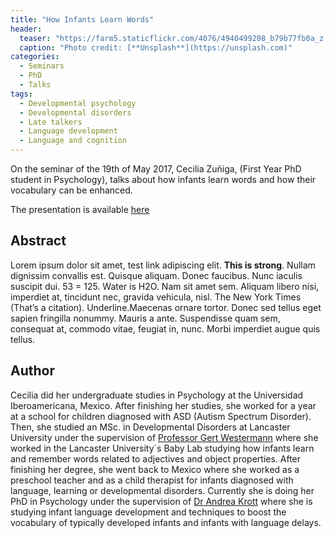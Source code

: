 ```yaml
---
title: "How Infants Learn Words"
header:
  teaser: "https://farm5.staticflickr.com/4076/4940499208_b79b77fb0a_z.jpg"
  caption: "Photo credit: [**Unsplash**](https://unsplash.com)"
categories:
  - Seminars
  - PhD
  - Talks
tags:
  - Developmental psychology
  - Developmental disorders
  - Late talkers
  - Language development
  - Language and cognition
---
```


On the seminar of the 19th of May 2017, Cecilia Zuñiga, (First Year PhD student in Psychology),
talks about how infants learn words and how their vocabulary can be enhanced.

The presentation is available [here](https://github.com/MexicanSocietyUoB/Seminars/blob/master/assets/slides/czuniga052017/slidespptx.pdf)


## Abstract
Lorem ipsum dolor sit amet, test link adipiscing elit. **This is strong**. Nullam
 dignissim convallis est. Quisque aliquam. Donec faucibus. Nunc iaculis suscipit
 dui. 53 = 125. Water is H2O. Nam sit amet sem. Aliquam libero nisi, imperdiet at,
 tincidunt nec, gravida vehicula, nisl. The New York Times (That’s a citation).
 Underline.Maecenas ornare tortor. Donec sed tellus eget sapien fringilla nonummy.
 Mauris a ante. Suspendisse quam sem, consequat at, commodo vitae, feugiat in,
 nunc. Morbi imperdiet augue quis tellus.



## Author

Cecilia did her undergraduate studies in Psychology at the Universidad
Iberoamericana, Mexico. After finishing her studies, she worked for a year at a
school for children diagnosed with ASD (Autism Spectrum Disorder). Then, she
studied an MSc. in Developmental Disorders at Lancaster University under the
supervision of [Professor Gert Westermann](https://scholar.google.co.uk/citations?user=LRUPxvAAAAAJ&hl=en)
where she worked in the Lancaster University´s Baby Lab studying how infants
learn and remember words related to adjectives and object properties.
After finishing her degree, she went back to Mexico where she worked as a preschool
teacher and as a child therapist for infants diagnosed with language, learning or
developmental disorders. Currently she is doing her PhD in Psychology
under the supervision of [Dr Andrea Krott](https://scholar.google.co.uk/citations?user=Dqdrwa0AAAAJ&hl=en)
where she is studying infant language development and techniques to boost
the vocabulary of typically developed infants and infants with language delays.

